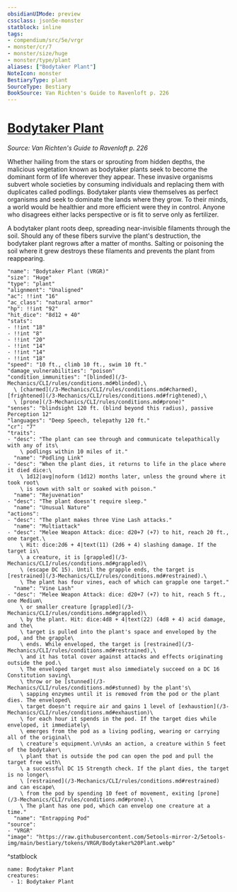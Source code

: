 ```yaml
---
obsidianUIMode: preview
cssclass: json5e-monster
statblock: inline
tags:
- compendium/src/5e/vrgr
- monster/cr/7
- monster/size/huge
- monster/type/plant
aliases: ["Bodytaker Plant"]
NoteIcon: monster
BestiaryType: plant
SourceType: Bestiary
BookSource: Van Richten's Guide to Ravenloft p. 226
---
```

# [Bodytaker Plant](3-Mechanics\CLI\bestiary\plant/bodytaker-plant-vrgr.md)
*Source: Van Richten's Guide to Ravenloft p. 226*  

Whether hailing from the stars or sprouting from hidden depths, the malicious vegetation known as bodytaker plants seek to become the dominant form of life wherever they appear. These invasive organisms subvert whole societies by consuming individuals and replacing them with duplicates called podlings. Bodytaker plants view themselves as perfect organisms and seek to dominate the lands where they grow. To their minds, a world would be healthier and more efficient were they in control. Anyone who disagrees either lacks perspective or is fit to serve only as fertilizer.

A bodytaker plant roots deep, spreading near-invisible filaments through the soil. Should any of these fibers survive the plant's destruction, the bodytaker plant regrows after a matter of months. Salting or poisoning the soil where it grew destroys these filaments and prevents the plant from reappearing.

```statblock
"name": "Bodytaker Plant (VRGR)"
"size": "Huge"
"type": "plant"
"alignment": "Unaligned"
"ac": !!int "16"
"ac_class": "natural armor"
"hp": !!int "92"
"hit_dice": "8d12 + 40"
"stats":
- !!int "18"
- !!int "8"
- !!int "20"
- !!int "14"
- !!int "14"
- !!int "18"
"speed": "10 ft., climb 10 ft., swim 10 ft."
"damage_vulnerabilities": "poison"
"condition_immunities": "[blinded](/3-Mechanics/CLI/rules/conditions.md#blinded),\
  \ [charmed](/3-Mechanics/CLI/rules/conditions.md#charmed), [frightened](/3-Mechanics/CLI/rules/conditions.md#frightened),\
  \ [prone](/3-Mechanics/CLI/rules/conditions.md#prone)"
"senses": "blindsight 120 ft. (blind beyond this radius), passive Perception 12"
"languages": "Deep Speech, telepathy 120 ft."
"cr": "7"
"traits":
- "desc": "The plant can see through and communicate telepathically with any of its\
    \ podlings within 10 miles of it."
  "name": "Podling Link"
- "desc": "When the plant dies, it returns to life in the place where it died dice:\
    \ 1d12|avg|noform (1d12) months later, unless the ground where it took root\
    \ is sown with salt or soaked with poison."
  "name": "Rejuvenation"
- "desc": "The plant doesn't require sleep."
  "name": "Unusual Nature"
"actions":
- "desc": "The plant makes three Vine Lash attacks."
  "name": "Multiattack"
- "desc": "Melee Weapon Attack: dice: d20+7 (+7) to hit, reach 20 ft., one target.\
    \ Hit: dice:2d6 + 4|text(11) (2d6 + 4) slashing damage. If the target is\
    \ a creature, it is [grappled](/3-Mechanics/CLI/rules/conditions.md#grappled)\
    \ (escape DC 15). Until the grapple ends, the target is [restrained](/3-Mechanics/CLI/rules/conditions.md#restrained).\
    \ The plant has four vines, each of which can grapple one target."
  "name": "Vine Lash"
- "desc": "Melee Weapon Attack: dice: d20+7 (+7) to hit, reach 5 ft., one Medium\
    \ or smaller creature [grappled](/3-Mechanics/CLI/rules/conditions.md#grappled)\
    \ by the plant. Hit: dice:4d8 + 4|text(22) (4d8 + 4) acid damage, and the\
    \ target is pulled into the plant's space and enveloped by the pod, and the grapple\
    \ ends. While enveloped, the target is [restrained](/3-Mechanics/CLI/rules/conditions.md#restrained),\
    \ and it has total cover against attacks and effects originating outside the pod.\
    \ The enveloped target must also immediately succeed on a DC 16 Constitution saving\
    \ throw or be [stunned](/3-Mechanics/CLI/rules/conditions.md#stunned) by the plant's\
    \ sapping enzymes until it is removed from the pod or the plant dies. The enveloped\
    \ target doesn't require air and gains 1 level of [exhaustion](/3-Mechanics/CLI/rules/conditions.md#exhaustion)\
    \ for each hour it spends in the pod. If the target dies while enveloped, it immediately\
    \ emerges from the pod as a living podling, wearing or carrying all of the original\
    \ creature's equipment.\n\nAs an action, a creature within 5 feet of the bodytaker\
    \ plant that is outside the pod can open the pod and pull the target free with\
    \ a successful DC 15 Strength check. If the plant dies, the target is no longer\
    \ [restrained](/3-Mechanics/CLI/rules/conditions.md#restrained) and can escape\
    \ from the pod by spending 10 feet of movement, exiting [prone](/3-Mechanics/CLI/rules/conditions.md#prone).\
    \ The plant has one pod, which can envelop one creature at a time."
  "name": "Entrapping Pod"
"source":
- "VRGR"
"image": "https://raw.githubusercontent.com/5etools-mirror-2/5etools-img/main/bestiary/tokens/VRGR/Bodytaker%20Plant.webp"
```
^statblock

```encounter-table
name: Bodytaker Plant
creatures:
 - 1: Bodytaker Plant
```